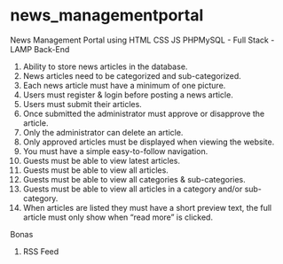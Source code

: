 # news_managementportal
News Management Portal using HTML CSS JS PHPMySQL - Full Stack - LAMP
Back-End
1. Ability to store news articles in the database.
2. News articles need to be categorized and sub-categorized.
3. Each news article must have a minimum of one picture.
4. Users must register & login before posting a news article.
5. Users must submit their articles.
6. Once submitted the administrator must approve or disapprove the article.
7. Only the administrator can delete an article.
8. Only approved articles must be displayed when viewing the website.
9. You must have a simple easy-to-follow navigation.
10. Guests must be able to view latest articles.
11. Guests must be able to view all articles.
12. Guests must be able to view all categories & sub-categories.
13. Guests must be able to view all articles in a category and/or sub-category.
14. When articles are listed they must have a short preview text, the full article must only show when “read more” is clicked.

Bonas
1. RSS Feed
